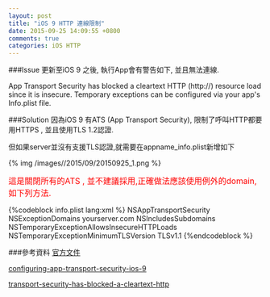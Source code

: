 ```yaml
---
layout: post
title: "iOS 9 HTTP 連線限制"
date: 2015-09-25 14:09:55 +0800
comments: true
categories: iOS HTTP
---
```

###Issue
更新至iOS 9 之後, 執行App會有警告如下, 並且無法連線.

App Transport Security has blocked a cleartext HTTP (http://) resource load since it is insecure. Temporary exceptions can be configured via your app's Info.plist file.

<!--more-->
###Solution
因為iOS 9 有ATS (App Transport Security), 限制了呼叫HTTP都要用HTTPS , 並且使用TLS 1.2認證.

但如果server並沒有支援TLS認證,就需要在appname_info.plist新增如下

{% img /images//2015/09/20150925_1.png %}

<font color=#FF0000 size=3>這是關閉所有的ATS , 並不建議採用,正確做法應該使用例外的domain,如下列方法.</font>

{%codeblock info.plist lang:xml %}
<key>NSAppTransportSecurity</key>
<dict>
  <key>NSExceptionDomains</key>
  <dict>
    <key>yourserver.com</key>
    <dict>
      <!--Include to allow subdomains-->
      <key>NSIncludesSubdomains</key>
      <true/>
      <!--Include to allow HTTP requests-->
      <key>NSTemporaryExceptionAllowsInsecureHTTPLoads</key>
      <true/>
      <!--Include to specify minimum TLS version-->
      <key>NSTemporaryExceptionMinimumTLSVersion</key>
      <string>TLSv1.1</string>
    </dict>
  </dict>
</dict>
{%endcodeblock %}

###參考資料
<a href=https://developer.apple.com/library/prerelease/ios/technotes/App-Transport-Security-Technote/>官方文件</a>

<a href=http://ste.vn/2015/06/10/configuring-app-transport-security-ios-9-osx-10-11/>configuring-app-transport-security-ios-9</a>

<a href=http://stackoverflow.com/questions/31254725/transport-security-has-blocked-a-cleartext-http/32560433#32560433>transport-security-has-blocked-a-cleartext-http</a>